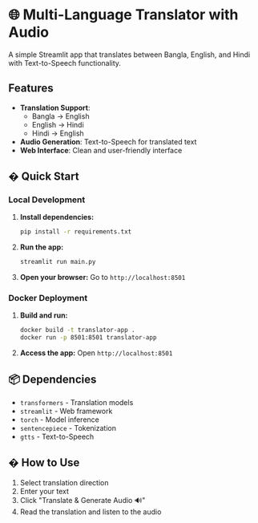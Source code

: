 # 🌐 Multi-Language Translator with Audio

A simple Streamlit app that translates between Bangla, English, and Hindi with Text-to-Speech functionality.



## Features

- **Translation Support**: 
  - Bangla → English
  - English → Hindi
  - Hindi → English
- **Audio Generation**: Text-to-Speech for translated text
- **Web Interface**: Clean and user-friendly interface

## � Quick Start

### Local Development

1. **Install dependencies:**
   ```bash
   pip install -r requirements.txt
   ```

2. **Run the app:**
   ```bash
   streamlit run main.py
   ```

3. **Open your browser:**
   Go to `http://localhost:8501`

### Docker Deployment

1. **Build and run:**
   ```bash
   docker build -t translator-app .
   docker run -p 8501:8501 translator-app
   ```

2. **Access the app:**
   Open `http://localhost:8501`

## 📦 Dependencies

- `transformers` - Translation models
- `streamlit` - Web framework  
- `torch` - Model inference
- `sentencepiece` - Tokenization
- `gtts` - Text-to-Speech

## � How to Use

1. Select translation direction
2. Enter your text
3. Click "Translate & Generate Audio 🔊"
4. Read the translation and listen to the audio

